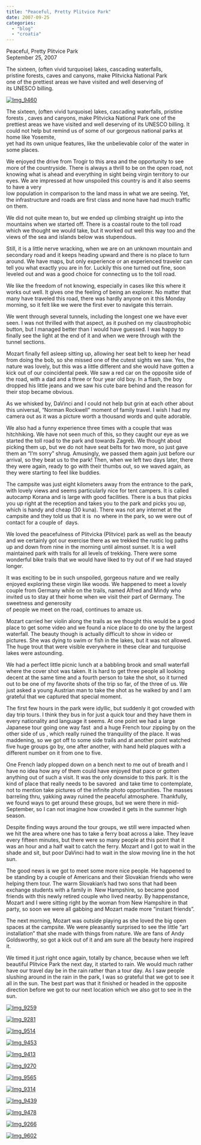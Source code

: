 ```yaml
---
title: "Peaceful, Pretty Plitvice Park"
date: 2007-09-25
categories: 
  - "blog"
  - "croatia"
---
```


Peaceful, Pretty Plitvice Park  
September 25, 2007

The sixteen, (often vivid turquoise) lakes, cascading waterfalls,  
pristine forests, caves and canyons, make Plitvicka National Park  
one of the prettiest areas we have visited and well deserving of  
its UNESCO billing.

<!--more-->

[![Img_9460](https://pub-ac94b3f306b24c0dba4238943c97f2e1.r2.dev/soultravelers3/images/2008/02/26/img_9460.png "Img_9460")](https://pub-ac94b3f306b24c0dba4238943c97f2e1.r2.dev/photos/uncategorized/2008/02/26/img_9460.png)

  

The sixteen, (often vivid turquoise) lakes, cascading waterfalls, pristine forests , caves and canyons, make Plitvicka National Park one of the prettiest areas we have visited and well deserving of its UNESCO billing. It could not help but remind us of some of our gorgeous national parks at home like Yosemite,  
yet had its own unique features, like the unbelievable color of the water in some places.

We enjoyed the drive from Trogir to this area and the opportunity to see more of the countryside. There is always a thrill to be on the open road, not knowing what is ahead and everything in sight being virgin territory to our eyes. We are impressed at how unspoiled this country is and it also seems to have a very  
low population in comparison to the land mass in what we are seeing. Yet, the infrastructure and roads are first class and none have had much traffic on them.

We did not quite mean to, but we ended up climbing straight up into the mountains when we started off. There is a coastal route to the toll road which we thought we would take, but it worked out well this way too and the views of the sea and islands below was stupendous.

Still, it is a little nerve wracking, when we are on an unknown mountain and secondary road and it keeps heading upward and there is no place to turn around. We have maps, but only experience or an experienced traveler can tell you what exactly you are in for. Luckily this one turned out fine, soon leveled out and was a good choice for connecting us to the toll road.

We like the freedom of not knowing, especially in cases like this where it works out well. It gives one the feeling of being an explorer. No matter that many have traveled this road, there was hardly anyone on it this Monday morning, so it felt like we were the first ever to navigate this terrain.

We went through several tunnels, including the longest one we have ever seen. I was not thrilled with that aspect, as it pushed on my claustrophobic button, but I managed better than I would have guessed. I was happy to finally see the light at the end of it and when we were through with the tunnel sections.

Mozart finally fell asleep sitting up, allowing her seat belt to keep her head from doing the bob, so she missed one of the cutest sights we saw. Yes, the nature was lovely, but this was a little different and she would have gotten a kick out of our coincidental peek. We saw a red car on the opposite side of the road, with a dad and a three or four year old boy. In a flash, the boy dropped his little jeans and we saw his cute bare behind and the reason for their stop became obvious.

As we whisked by, DaVinci and I could not help but grin at each other about this universal, “Norman Rockwell” moment of family travel. I wish I had my camera out as it was a picture worth a thousand words and quite adorable.

We also had a funny experience three times with a couple that was hitchhiking. We have not seen much of this, so they caught our eye as we started the toll road to the park and towards Zagreb. We thought about picking them up, but we do not have seat belts for two more, so just gave them an “I’m sorry” shrug. Amusingly, we passed them again just before our arrival, so they beat us to the park! Then, when we left two days later, there they were again, ready to go with their thumbs out, so we waved again, as they were starting to feel like buddies.

The campsite was just eight kilometers away from the entrance to the park, with lovely views and seems particularly nice for tent campers. It is called autocamp Korana and is large with good facilities. There is a bus that picks you up right at the reception and takes you to the park and picks you up, which is handy and cheap (30 kuna). There was not any internet at the campsite and they told us that it is  no where in the park, so we were out of contact for a couple of  days.

We loved the peacefulness of Plitvicka (Plitvice) park as well as the beauty and we certainly got our exercise there as we trekked the rustic log paths up and down from nine in the morning until almost sunset. It is a well maintained park with trails for all levels of trekking. There were some wonderful bike trails that we would have liked to try out of if we had stayed longer.

It was exciting to be in such unspoiled, gorgeous nature and we really enjoyed exploring these virgin like woods. We happened to meet a lovely couple from Germany while on the trails, named Alfred and Mindy who invited us to stay at their home when we visit their part of Germany. The sweetness and generosity  
of people we meet on the road, continues to amaze us.

Mozart carried her violin along the trails as we thought this would be a good place to get some video and we found a nice place to do one by the largest waterfall. The beauty though is actually difficult to show in video or pictures. She was dying to swim or fish in the lakes, but it was not allowed. The huge trout that were visible everywhere in these clear and turquoise lakes were astounding.

We had a perfect little picnic lunch at a babbling brook and small waterfall where the cover shot was taken. It is hard to get three people all looking decent at the same time and a fourth person to take the shot, so it turned out to be one of my favorite shots of the trip so far, of the three of us. We just asked a young Austrian man to take the shot as he walked by and I am grateful that we captured that special moment.

The first few hours in the park were idyllic, but suddenly it got crowded with day trip tours. I think they bus in for just a quick tour and they have them in every nationality and language it seems. At one point we had a large Japanese tour going one way fast  and a huge French tour zipping by on the other side of us , which really ruined the tranquility of the place. It was maddening, so we got off to some side trails and at another point watched five huge groups go by, one after another, with hand held plaques with a different number on it from one to five.

One French lady plopped down on a bench next to me out of breath and I have no idea how any of them could have enjoyed that pace or gotten anything out of such a visit. It was the only downside to this park. It is the kind of place that really needs to be savored  and take time to contemplate, not to mention take pictures of the infinite photo opportunities. The masses barreling thru, yakking away ruined the peaceful atmosphere. Thankfully, we found ways to get around these groups, but we were there in mid-September, so I can not imagine how crowded it gets in the summer high season.

Despite finding ways around the tour groups, we still were impacted when we hit the area where one has to take a ferry boat across a lake. They leave every fifteen minutes, but there were so many people at this point that it was an hour and a half wait to catch the ferry. Mozart and I got to wait in the shade and sit, but poor DaVinci had to wait in the slow moving line in the hot sun.

The good news is we got to meet some more nice people. He happened to be standing by a couple of Americans and their Slovakian friends who were helping them tour. The warm Slovakian’s had two sons that had been exchange students with a family in  New Hampshire, so became good friends with this newly retired couple who lived nearby. By happenstance, Mozart and I were sitting right by the woman from New Hampshire in that party, so soon we were all gabbing and Mozart made more “instant friends”.

The next morning, Mozart was outside playing as she loved the big open spaces at the campsite. We were pleasantly surprised to see the little “art installation” that she made with things from nature. We are fans of Andy Goldsworthy, so got a kick out of it and am sure all the beauty here inspired it.

We timed it just right once again, totally by chance, because when we left beautiful Plitvice Park the next day, it started to rain. We would much rather have our travel day be in the rain rather than a tour day. As I saw people slushing around in the rain in the park, I was so grateful that we got to see it all in the sun. The best part was that it finished or headed in the opposite direction before we got to our next location which we also got to see in the sun.

[![Img_9259](https://pub-ac94b3f306b24c0dba4238943c97f2e1.r2.dev/soultravelers3/images/2008/02/26/img_9259.png "Img_9259")](https://pub-ac94b3f306b24c0dba4238943c97f2e1.r2.dev/photos/uncategorized/2008/02/26/img_9259.png)

[![Img_9281](https://pub-ac94b3f306b24c0dba4238943c97f2e1.r2.dev/soultravelers3/images/2008/02/26/img_9281.png "Img_9281")](https://pub-ac94b3f306b24c0dba4238943c97f2e1.r2.dev/photos/uncategorized/2008/02/26/img_9281.png)

[![Img_9514](https://pub-ac94b3f306b24c0dba4238943c97f2e1.r2.dev/soultravelers3/images/2008/02/26/img_9514.png "Img_9514")](https://pub-ac94b3f306b24c0dba4238943c97f2e1.r2.dev/photos/uncategorized/2008/02/26/img_9514.png)

[![Img_9453](https://pub-ac94b3f306b24c0dba4238943c97f2e1.r2.dev/soultravelers3/images/2008/02/26/img_9453.png "Img_9453")](https://pub-ac94b3f306b24c0dba4238943c97f2e1.r2.dev/photos/uncategorized/2008/02/26/img_9453.png)

[![Img_9413](https://pub-ac94b3f306b24c0dba4238943c97f2e1.r2.dev/soultravelers3/images/2008/02/26/img_9413.png "Img_9413")](https://pub-ac94b3f306b24c0dba4238943c97f2e1.r2.dev/photos/uncategorized/2008/02/26/img_9413.png)

[![Img_9270](https://pub-ac94b3f306b24c0dba4238943c97f2e1.r2.dev/soultravelers3/images/2008/02/26/img_9270.png "Img_9270")](https://pub-ac94b3f306b24c0dba4238943c97f2e1.r2.dev/photos/uncategorized/2008/02/26/img_9270.png)

[![Img_9565](https://pub-ac94b3f306b24c0dba4238943c97f2e1.r2.dev/soultravelers3/images/2008/02/26/img_9565.png "Img_9565")](https://pub-ac94b3f306b24c0dba4238943c97f2e1.r2.dev/photos/uncategorized/2008/02/26/img_9565.png)

[![Img_9314](https://pub-ac94b3f306b24c0dba4238943c97f2e1.r2.dev/soultravelers3/images/2008/02/26/img_9314.png "Img_9314")](https://pub-ac94b3f306b24c0dba4238943c97f2e1.r2.dev/photos/uncategorized/2008/02/26/img_9314.png)

[![Img_9439](https://pub-ac94b3f306b24c0dba4238943c97f2e1.r2.dev/soultravelers3/images/2008/02/26/img_9439.png "Img_9439")](https://pub-ac94b3f306b24c0dba4238943c97f2e1.r2.dev/photos/uncategorized/2008/02/26/img_9439.png)

[![Img_9478](https://pub-ac94b3f306b24c0dba4238943c97f2e1.r2.dev/soultravelers3/images/2008/02/26/img_9478.png "Img_9478")](https://pub-ac94b3f306b24c0dba4238943c97f2e1.r2.dev/photos/uncategorized/2008/02/26/img_9478.png)

[![Img_9266](https://pub-ac94b3f306b24c0dba4238943c97f2e1.r2.dev/soultravelers3/images/2008/02/26/img_9266.png "Img_9266")](https://pub-ac94b3f306b24c0dba4238943c97f2e1.r2.dev/photos/uncategorized/2008/02/26/img_9266.png)

[![Img_9602](https://pub-ac94b3f306b24c0dba4238943c97f2e1.r2.dev/soultravelers3/images/2008/02/26/img_9602.png "Img_9602")](https://pub-ac94b3f306b24c0dba4238943c97f2e1.r2.dev/photos/uncategorized/2008/02/26/img_9602.png)
